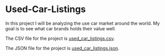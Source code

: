 # Used-Car-Listings

In this project I will be analyzing the use car market around the world. My goal is to see what car brands holds their value well.

The CSV file for the project is [used_car_listings.csv](used_car_listings.csv).

The JSON file for the project is [used_car_listings.json](used_car_listings.json).
